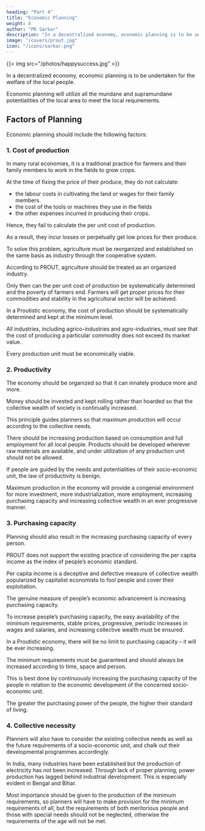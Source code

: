 ```yaml
---
heading: "Part 4"
title: "Economic Planning"
weight: 8
author: "PR Sarkar"
description: "In a decentralized economy, economic planning is to be undertaken for the welfare of the local people"
image: "/covers/prout.jpg"
icon: "/icons/sarkar.png"
---
```



{{< img src="/photos/happysuccess.jpg" >}}

In a decentralized economy, economic planning is to be undertaken for the welfare of the local people.

Economic planning will utilize all the mundane and supramundane potentialities of the local area to meet the local requirements.


## Factors of Planning

Economic planning should include the following factors:

### 1. Cost of production

In many rural economies, it is a traditional practice for farmers and their family members to work in the fields to grow crops. 

At the time of fixing the price of their produce, they do not calculate:
- the labour costs in cultivating the land or wages for their family members. 
- the cost of the tools or machines they use in the fields
- the other expenses incurred in producing their crops. 

Hence, they fail to calculate the per unit cost of production. 

As a result, they incur losses or perpetually get low prices for their produce.

To solve this problem, agriculture must be reorganized and established on the same basis as industry through the cooperative system. 

According to PROUT, agriculture should be treated as an organized industry. 

Only then can the per unit cost of production be systematically determined and the poverty of farmers end. Farmers will get proper prices for their commodities and stability in the agricultural sector will be achieved.

In a Proutistic economy, the cost of production should be systematically determined and kept at the minimum level. 

All industries, including agrico-industries and agro-industries, must see that the cost of producing a particular commodity does not exceed its market value. 

Every production unit must be economically viable.


### 2. Productivity

The economy should be organized so that it can innately produce more and more. 

Money should be invested and kept rolling rather than hoarded so that the collective wealth of society is continually increased.

This principle guides planners so that maximum production will occur according to the collective needs. 

There should be increasing production based on consumption and full employment for all local people. Products should be developed wherever raw materials are available, and under utilization of any production unit should not be allowed.

If people are guided by the needs and potentialities of their socio-economic unit, the law of productivity is benign. 

Maximum production in the economy will provide a congenial environment for more investment, more industrialization, more employment, increasing purchasing capacity and increasing collective wealth in an ever progressive manner.


### 3. Purchasing capacity

Planning should also result in the increasing purchasing capacity of every person. 

PROUT does not support the existing practice of considering the per capita income as the index of people’s economic standard. 

Per capita income is a deceptive and defective measure of collective wealth popularized by capitalist economists to fool people and cover their exploitation. 

The genuine measure of people’s economic advancement is increasing purchasing capacity.

To increase people’s purchasing capacity, the easy availability of the minimum requirements, stable prices, progressive, periodic increases in wages and salaries, and increasing collective wealth must be ensured.

In a Proutistic economy, there will be no limit to purchasing capacity – it will be ever increasing. 

The minimum requirements must be guaranteed and should always be increased according to time, space and person.

This is best done by continuously increasing the purchasing capacity of the people in relation to the economic development of the concerned socio-economic unit. 

The greater the purchasing power of the people, the higher their standard of living.


### 4. Collective necessity

Planners will also have to consider the existing collective needs as well as the future requirements of a socio-economic unit, and chalk out their developmental programmes accordingly. 

In India, many industries have been established but the production of electricity has not been increased. Through lack of proper planning, power production has lagged behind industrial development. This is especially evident in Bengal and Bihar.

Most importance should be given to the production of the minimum requirements, so planners will have to make provision for the minimum requirements of all, but the requirements of both meritorious people and those with special needs should not be neglected, otherwise the requirements of the age will not be met.

